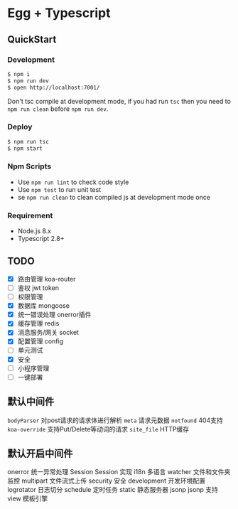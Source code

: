 # Egg + Typescript

## QuickStart

### Development

```bash
$ npm i
$ npm run dev
$ open http://localhost:7001/
```

Don't tsc compile at development mode, if you had run `tsc` then you need to `npm run clean` before `npm run dev`.

### Deploy

```bash
$ npm run tsc
$ npm start
```

### Npm Scripts

- Use `npm run lint` to check code style
- Use `npm test` to run unit test
- se `npm run clean` to clean compiled js at development mode once

### Requirement

- Node.js 8.x
- Typescript 2.8+


## TODO

- [x] 路由管理  koa-router
- [ ] 鉴权 jwt token  
- [ ] 权限管理  
- [x] 数据库  mongoose
- [x] 统一错误处理  onerror插件
- [x] 缓存管理  redis
- [x] 消息服务/网关  socket
- [x] 配置管理  config
- [ ] 单元测试  
- [x] 安全 
- [ ] 小程序管理  
- [ ] 一键部署  

## 默认中间件
`bodyParser` 对post请求的请求体进行解析
`meta` 请求元数据
`notfound` 404支持
`koa-override` 支持Put/Delete等动词的请求
`site_file` HTTP缓存

## 默认开启中间件
onerror 统一异常处理
Session Session 实现
i18n 多语言
watcher 文件和文件夹监控
multipart 文件流式上传
security 安全
development 开发环境配置
logrotator 日志切分
schedule 定时任务
static 静态服务器
jsonp jsonp 支持
view 模板引擎